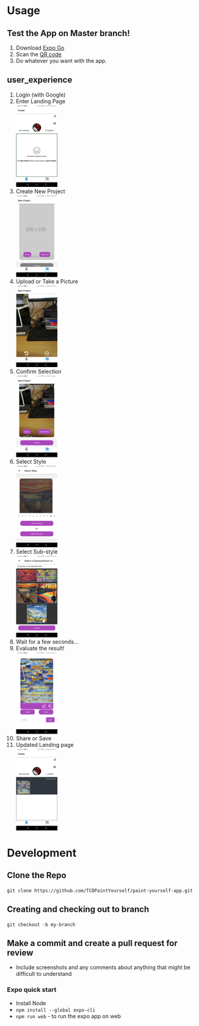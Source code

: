 # Usage

## Test the App on Master branch!

1. Download [Expo Go](https://expo.dev/client)
2. Scan the [QR code](https://expo.dev/@tcd-paint-yourself/paint-yourself-app)
3. Do whatever you want with the app.

## user_experience

1. Login (with Google)
2. Enter Landing Page  
   ![Landing Page](.github/assets/user_experience/landing_page.jpg)
3. Create New Project  
   ![New Project](.github/assets/user_experience/new_project.jpg)
4. Upload or Take a Picture  
   ![Take Picture](.github/assets/user_experience/take_picture.jpg)
5. Confirm Selection  
   ![Confirmation](.github/assets/user_experience/confirm_picture.jpg)
6. Select Style  
   ![Select Style](.github/assets/user_experience/select_style.jpg)
7. Select Sub-style  
   ![Select Sub-style](.github/assets/user_experience/select_substyle.jpg)
8. Wait for a few seconds...
9. Evaluate the result!  
   ![Result](.github/assets/user_experience/result.jpg)
10. Share or Save
11. Updated Landing page  
   ![Update Landing Page](.github/assets/user_experience/landing_page_with_saved_project.jpg)

# Development

## Clone the Repo

`git clone https://github.com/TCDPaintYourself/paint-yourself-app.git`

## Creating and checking out to branch

`git checkout -b my-branch`

## Make a commit and create a pull request for review

- Include screenshots and any comments about anything that might be difficult to understand

### Expo quick start

- Install Node
- `npm install --global expo-cli`
- `npm run web` - to run the expo app on web
